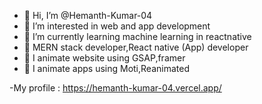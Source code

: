 - 👋 Hi, I’m @Hemanth-Kumar-04
- 👀 I’m interested in web and app development
- 🌱 I’m currently learning machine learning in reactnative
- 🌱 MERN stack developer,React native (App) developer
- 👀 I animate website using GSAP,framer
- 👀 I animate apps using Moti,Reanimated


-My profile : https://hemanth-kumar-04.vercel.app/


<!---
Hemanth-Kumar-04/Hemanth-Kumar-04 is a ✨ special ✨ repository because its `README.md` (this file) appears on your GitHub profile.
You can click the Preview link to take a look at your changes.
--->
